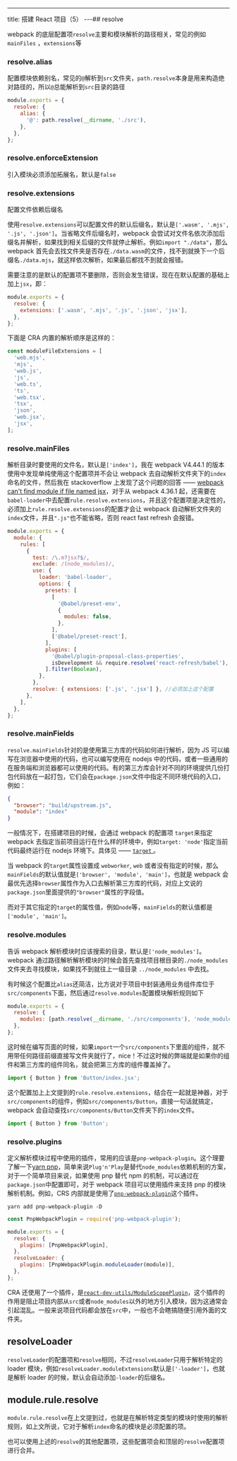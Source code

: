 ---

title: 搭建 React 项目（5）
---## resolve

webpack 的底层配置项`resolve`主要和模块解析的路径相关，常见的例如`mainFiles` ，`extensions`等

### resolve.alias

配置模块依赖别名，常见的`@`解析到`src`文件夹，`path.resolve`本身是用来构造绝对路径的，所以`@`总能解析到`src`目录的路径

```javascript
module.exports = {
  resolve: {
    alias: {
      '@': path.resolve(__dirname, './src'),
    },
  },
};
```

### resolve.enforceExtension

引入模块必须添加拓展名，默认是`false`

### resolve.extensions

配置文件依赖后缀名

使用`resolve.extensions`可以配置文件的默认后缀名，默认是`['.wasm', '.mjs', '.js', '.json']`。当省略文件后缀名时，webpack 会尝试对文件名依次添加后缀名并解析，如果找到相关后缀的文件就停止解析。例如`import "./data"`，那么 webpack 首先会去找文件夹是否存在`./data.wasm`的文件，找不到就换下一个后缀名`./data.mjs`，就这样依次解析，如果最后都找不到就会报错。

需要注意的是默认的配置项不要删除，否则会发生错误，现在在默认配置的基础上加上`jsx`，即：

```javascript
module.exports = {
  resolve: {
    extensions: ['.wasm', '.mjs', '.js', '.json', 'jsx'],
  },
};
```

下面是 CRA 内置的解析顺序是这样的：

```javascript
const moduleFileExtensions = [
  'web.mjs',
  'mjs',
  'web.js',
  'js',
  'web.ts',
  'ts',
  'web.tsx',
  'tsx',
  'json',
  'web.jsx',
  'jsx',
];
```

### resolve.mainFiles

解析目录时要使用的文件名，默认是`['index']`，我在 webpack V4.44.1 的版本使用中发现单纯使用这个配置项并不会让 webpack 去自动解析文件夹下的`index`命名的文件，然后我在 stackoverflow 上发现了这个问题的回答 —— [webpack can't find module if file named jsx](https://stackoverflow.com/questions/34678314/webpack-cant-find-module-if-file-named-jsx#comment85968209_34678598)，对于从 webpack 4.36.1 起，还需要在`babel-loader`中去配置`rule.resolve.extensions`，并且这个配置项是决定性的，必须加上`rule.resolve.extensions`的配置才会让 webpack 自动解析文件夹的`index`文件，并且`".js"`也不能省略，否则 react fast refresh 会报错。

```javascript
module.exports = {
  module: {
    rules: [
      {
        test: /\.m?jsx?$/,
        exclude: /(node_modules)/,
        use: {
          loader: 'babel-loader',
          options: {
            presets: [
              [
                '@babel/preset-env',
                {
                  modules: false,
                },
              ],
              ['@babel/preset-react'],
            ],
            plugins: [
              '@babel/plugin-proposal-class-properties',
              isDevelopment && require.resolve('react-refresh/babel'),
            ].filter(Boolean),
          },
        },
        resolve: { extensions: ['.js', '.jsx'] }, //必须加上这个配置
      },
    ],
  },
};
```

### resolve.mainFields

`resolve.mainFields`针对的是使用第三方库的代码如何进行解析，因为 JS 可以编写在浏览器中使用的代码，也可以编写使用在 nodejs 中的代码，或者一些通用的在服务端和浏览器都可以使用的代码。有的第三方库会针对不同的环境提供几份打包代码放在一起打包，它们会在`package.json`文件中指定不同环境代码的入口，例如：

```json
{
  "browser": "build/upstream.js",
  "module": "index"
}
```

一般情况下，在搭建项目的时候，会通过 webpack 的配置项 `target`来指定 webpack 去指定当前项目运行在什么样的环境中，例如`target: 'node'`指定当前代码最终运行在 nodejs 环境下。具体见 —— [`target` ](https://webpack.docschina.org/configuration/target/)。

当 webpack 的`target`属性设置成 `webworker`, `web` 或者没有指定的时候，那么`mainFields`的默认值就是`['browser', 'module', 'main']`，也就是 webpack 会最优先选择`browser`属性作为入口去解析第三方库的代码，对应上文说的`package.json`里面提供的`"browser"`属性的字段值。

而对于其它指定的`target`的属性值，例如`node`等，`mainFields`的默认值都是`['module', 'main']`。

### resolve.modules

告诉 webpack 解析模块时应该搜索的目录，默认是`['node_modules']`。webpack 通过路径解析解析模块的时候会首先查找项目根目录的`./node_modules`文件夹去寻找模块，如果找不到就往上一级目录 `../node_modules` 中去找。

有时候这个配置比`alias`还简洁，比方说对于项目中封装通用业务组件库位于`src/components`下面，然后通过`resolve.modules`配置模块解析规则如下

```javascript
module.exports = {
  resolve: {
    modules: [path.resolve(__dirname, './src/components'), 'node_modules'],
  },
};
```

这时候在编写页面的时候，如果`import`一个`src/components`下里面的组件，就不用带任何路径前缀直接写文件夹就行了，nice！不过这时候的弊端就是如果你的组件和第三方库的组件同名，就会把第三方库的组件覆盖掉了。

```javascript
import { Button } from 'Button/index.jsx';
```

这个配置加上上文提到的`rule.resolve.extensions`，结合在一起就是神器，对于`src/components`的组件，例如`src/components/Button`，直接一句话就搞定，webpack 会自动查找`src/components/Button`文件夹下的`index`文件。

```javascript
import { Button } from 'Button';
```

### resolve.plugins

定义解析模块过程中使用的插件，常用的应该是`pnp-webpack-plugin`。这个理要了解一下[yarn pnp](https://classic.yarnpkg.com/en/docs/pnp/)，简单来说`Plug'n'Play`是替代`node_modules`依赖机制的方案，对于一个简单项目来说，如果使用 pnp 替代 npm 的机制，可以通过在`package.json`中配置即可，对于 webpack 项目可以使用插件来支持 pnp 的模块解析机制。例如，CRS 内部就是使用了[`pnp-webpack-plugin`](https://github.com/arcanis/pnp-webpack-plugin)这个插件。

```shell
yarn add pnp-webpack-plugin -D
```

```javascript
const PnpWebpackPlugin = require('pnp-webpack-plugin');

module.exports = {
  resolve: {
    plugins: [PnpWebpackPlugin],
  },
  resolveLoader: {
    plugins: [PnpWebpackPlugin.moduleLoader(module)],
  },
};
```

CRA 还使用了一个插件，是[`react-dev-utils/ModuleScopePlugin`](https://github.com/facebook/create-react-app/tree/e9abde739240b3124ab7237cbf32a370c209511e/packages/react-dev-utils#new-modulescopepluginappsrc-string-allowedfiles-string)，这个插件的作用是阻止项目内部从`src`或者`node_modules`以外的地方引入模块，因为这通常会引起混乱。一般来说项目代码都会放在`src`中，一般也不会瞎搞随便引用外面的文件夹。

## resolveLoader

`resolveLoader`的配置项和`resolve`相同，不过`resolveLoader`只用于解析特定的 loader 模块，例如`resolveLoader.moduleExtensions`默认是`['-loader']`，也就是解析 loader 的时候，默认会自动添加`-loader`的后缀名。

## module.rule.resolve

`module.rule.resolve`在上文提到过，也就是在解析特定类型的模块时使用的解析规则，如上文所说，它对于解析`index`命名的模块是必须配置的项。

也可以使用上述的`resolve`的其他配置项，这些配置项会和顶层的`resolve`配置项进行合并。
